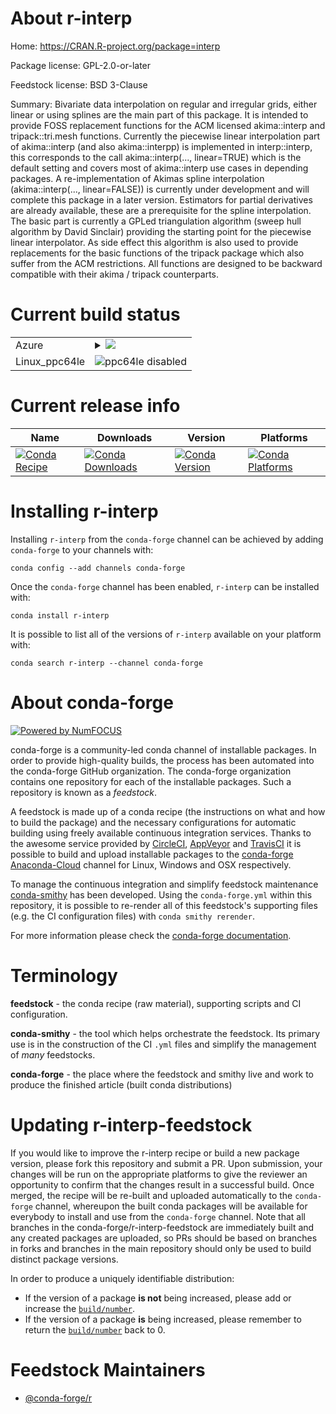 About r-interp
==============

Home: https://CRAN.R-project.org/package=interp

Package license: GPL-2.0-or-later

Feedstock license: BSD 3-Clause

Summary: Bivariate data interpolation on regular and irregular grids, either linear or using splines are the main part of this package.  It is intended to provide FOSS replacement functions for the ACM licensed akima::interp and tripack::tri.mesh functions. Currently the piecewise linear interpolation part of akima::interp (and also akima::interpp) is implemented in interp::interp, this corresponds to the call akima::interp(..., linear=TRUE) which is the default setting and covers most of akima::interp use cases in depending packages.  A re-implementation of Akimas spline interpolation (akima::interp(..., linear=FALSE)) is currently under development and will complete this package in a later version. Estimators for partial derivatives are already available, these are a prerequisite for the spline interpolation.  The basic part is currently a GPLed triangulation algorithm (sweep hull algorithm by David Sinclair) providing the starting point for the piecewise linear interpolator. As side effect this algorithm is also used to provide replacements for the basic functions of the tripack package which also suffer from the ACM restrictions.  All functions are designed to be backward compatible with their akima / tripack counterparts.



Current build status
====================


<table>
    
  <tr>
    <td>Azure</td>
    <td>
      <details>
        <summary>
          <a href="https://dev.azure.com/conda-forge/feedstock-builds/_build/latest?definitionId=9996&branchName=master">
            <img src="https://dev.azure.com/conda-forge/feedstock-builds/_apis/build/status/r-interp-feedstock?branchName=master">
          </a>
        </summary>
        <table>
          <thead><tr><th>Variant</th><th>Status</th></tr></thead>
          <tbody><tr>
              <td>linux_r_base3.5.1target_platformlinux-64</td>
              <td>
                <a href="https://dev.azure.com/conda-forge/feedstock-builds/_build/latest?definitionId=9996&branchName=master">
                  <img src="https://dev.azure.com/conda-forge/feedstock-builds/_apis/build/status/r-interp-feedstock?branchName=master&jobName=linux&configuration=linux_r_base3.5.1target_platformlinux-64" alt="variant">
                </a>
              </td>
            </tr><tr>
              <td>linux_r_base3.6target_platformlinux-64</td>
              <td>
                <a href="https://dev.azure.com/conda-forge/feedstock-builds/_build/latest?definitionId=9996&branchName=master">
                  <img src="https://dev.azure.com/conda-forge/feedstock-builds/_apis/build/status/r-interp-feedstock?branchName=master&jobName=linux&configuration=linux_r_base3.6target_platformlinux-64" alt="variant">
                </a>
              </td>
            </tr><tr>
              <td>osx_r_base3.5.1target_platformosx-64</td>
              <td>
                <a href="https://dev.azure.com/conda-forge/feedstock-builds/_build/latest?definitionId=9996&branchName=master">
                  <img src="https://dev.azure.com/conda-forge/feedstock-builds/_apis/build/status/r-interp-feedstock?branchName=master&jobName=osx&configuration=osx_r_base3.5.1target_platformosx-64" alt="variant">
                </a>
              </td>
            </tr><tr>
              <td>osx_r_base3.6target_platformosx-64</td>
              <td>
                <a href="https://dev.azure.com/conda-forge/feedstock-builds/_build/latest?definitionId=9996&branchName=master">
                  <img src="https://dev.azure.com/conda-forge/feedstock-builds/_apis/build/status/r-interp-feedstock?branchName=master&jobName=osx&configuration=osx_r_base3.6target_platformosx-64" alt="variant">
                </a>
              </td>
            </tr><tr>
              <td>win_r_base3.5.1target_platformwin-64</td>
              <td>
                <a href="https://dev.azure.com/conda-forge/feedstock-builds/_build/latest?definitionId=9996&branchName=master">
                  <img src="https://dev.azure.com/conda-forge/feedstock-builds/_apis/build/status/r-interp-feedstock?branchName=master&jobName=win&configuration=win_r_base3.5.1target_platformwin-64" alt="variant">
                </a>
              </td>
            </tr><tr>
              <td>win_r_base3.6target_platformwin-64</td>
              <td>
                <a href="https://dev.azure.com/conda-forge/feedstock-builds/_build/latest?definitionId=9996&branchName=master">
                  <img src="https://dev.azure.com/conda-forge/feedstock-builds/_apis/build/status/r-interp-feedstock?branchName=master&jobName=win&configuration=win_r_base3.6target_platformwin-64" alt="variant">
                </a>
              </td>
            </tr>
          </tbody>
        </table>
      </details>
    </td>
  </tr>
  <tr>
    <td>Linux_ppc64le</td>
    <td>
      <img src="https://img.shields.io/badge/ppc64le-disabled-lightgrey.svg" alt="ppc64le disabled">
    </td>
  </tr>
</table>

Current release info
====================

| Name | Downloads | Version | Platforms |
| --- | --- | --- | --- |
| [![Conda Recipe](https://img.shields.io/badge/recipe-r--interp-green.svg)](https://anaconda.org/conda-forge/r-interp) | [![Conda Downloads](https://img.shields.io/conda/dn/conda-forge/r-interp.svg)](https://anaconda.org/conda-forge/r-interp) | [![Conda Version](https://img.shields.io/conda/vn/conda-forge/r-interp.svg)](https://anaconda.org/conda-forge/r-interp) | [![Conda Platforms](https://img.shields.io/conda/pn/conda-forge/r-interp.svg)](https://anaconda.org/conda-forge/r-interp) |

Installing r-interp
===================

Installing `r-interp` from the `conda-forge` channel can be achieved by adding `conda-forge` to your channels with:

```
conda config --add channels conda-forge
```

Once the `conda-forge` channel has been enabled, `r-interp` can be installed with:

```
conda install r-interp
```

It is possible to list all of the versions of `r-interp` available on your platform with:

```
conda search r-interp --channel conda-forge
```


About conda-forge
=================

[![Powered by NumFOCUS](https://img.shields.io/badge/powered%20by-NumFOCUS-orange.svg?style=flat&colorA=E1523D&colorB=007D8A)](http://numfocus.org)

conda-forge is a community-led conda channel of installable packages.
In order to provide high-quality builds, the process has been automated into the
conda-forge GitHub organization. The conda-forge organization contains one repository
for each of the installable packages. Such a repository is known as a *feedstock*.

A feedstock is made up of a conda recipe (the instructions on what and how to build
the package) and the necessary configurations for automatic building using freely
available continuous integration services. Thanks to the awesome service provided by
[CircleCI](https://circleci.com/), [AppVeyor](https://www.appveyor.com/)
and [TravisCI](https://travis-ci.com/) it is possible to build and upload installable
packages to the [conda-forge](https://anaconda.org/conda-forge)
[Anaconda-Cloud](https://anaconda.org/) channel for Linux, Windows and OSX respectively.

To manage the continuous integration and simplify feedstock maintenance
[conda-smithy](https://github.com/conda-forge/conda-smithy) has been developed.
Using the ``conda-forge.yml`` within this repository, it is possible to re-render all of
this feedstock's supporting files (e.g. the CI configuration files) with ``conda smithy rerender``.

For more information please check the [conda-forge documentation](https://conda-forge.org/docs/).

Terminology
===========

**feedstock** - the conda recipe (raw material), supporting scripts and CI configuration.

**conda-smithy** - the tool which helps orchestrate the feedstock.
                   Its primary use is in the construction of the CI ``.yml`` files
                   and simplify the management of *many* feedstocks.

**conda-forge** - the place where the feedstock and smithy live and work to
                  produce the finished article (built conda distributions)


Updating r-interp-feedstock
===========================

If you would like to improve the r-interp recipe or build a new
package version, please fork this repository and submit a PR. Upon submission,
your changes will be run on the appropriate platforms to give the reviewer an
opportunity to confirm that the changes result in a successful build. Once
merged, the recipe will be re-built and uploaded automatically to the
`conda-forge` channel, whereupon the built conda packages will be available for
everybody to install and use from the `conda-forge` channel.
Note that all branches in the conda-forge/r-interp-feedstock are
immediately built and any created packages are uploaded, so PRs should be based
on branches in forks and branches in the main repository should only be used to
build distinct package versions.

In order to produce a uniquely identifiable distribution:
 * If the version of a package **is not** being increased, please add or increase
   the [``build/number``](https://conda.io/docs/user-guide/tasks/build-packages/define-metadata.html#build-number-and-string).
 * If the version of a package **is** being increased, please remember to return
   the [``build/number``](https://conda.io/docs/user-guide/tasks/build-packages/define-metadata.html#build-number-and-string)
   back to 0.

Feedstock Maintainers
=====================

* [@conda-forge/r](https://github.com/conda-forge/r/)


